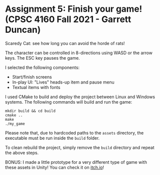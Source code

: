 # Assignment 5: Finish your game! (CPSC 4160 Fall 2021 - Garrett Duncan)

Scaredy Cat: see how long you can avoid the horde of rats!

The character can be controlled in 8-directions using WASD or the arrow keys. The ESC
key pauses the game.

I selected the following components:
- Start/finish screens
- In-play UI: "Lives" heads-up item and pause menu
- Textual items with fonts


I used CMake to build and deploy the project between Linux and Windows systems. The following commands will build and run the game:
```
mkdir build && cd build
cmake ..
make
./my_game
```

Please note that, due to hardcoded paths to the `assets` directory, the executable must be run inside the `build` folder.

To clean rebuild the project, simply remove the `build` directory and repeat the above steps.

BONUS: I made a little prototype for a very different type of game with these assets in Unity! You can check it on [itch.io](https://garrettdunc.itch.io/nico-prototype)!
